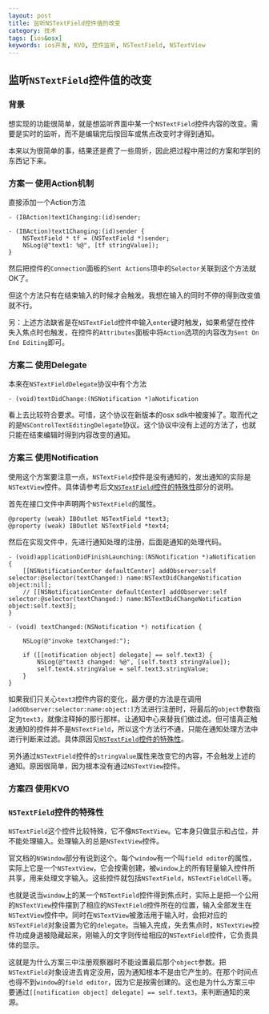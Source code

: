 ```yaml
---
layout: post
title: 监听NSTextField控件值的改变
category: 技术
tags: [ios&osx]
keywords: ios开发, KVO, 控件监听, NSTextField, NSTextView
---
```


## 监听`NSTextField`控件值的改变

### 背景

想实现的功能很简单，就是想监听界面中某一个`NSTextField`控件内容的改变。需要是实时的监听，而不是编辑完后按回车或焦点改变时才得到通知。

本来以为很简单的事，结果还是费了一些周折，因此把过程中用过的方案和学到的东西记下来。



### 方案一 使用Action机制

直接添加一个Action方法

```
- (IBAction)text1Changing:(id)sender;

- (IBAction)text1Changing:(id)sender {
    NSTextField * tf = (NSTextField *)sender;
    NSLog(@"text1: %@", [tf stringValue]);
}
```

然后把控件的`Connection`面板的`Sent Actions`项中的`Selector`关联到这个方法就OK了。

但这个方法只有在结束输入的时候才会触发。我想在输入的同时不停的得到改变值就不行。

另：上述方法缺省是在`NSTextField`控件中输入`enter`键时触发，如果希望在控件失入焦点时也触发，在控件的`Attributes`面板中将`Action`选项的内容改为`Sent On End Editing`即可。

### 方案二 使用Delegate

本来在`NSTextFieldDelegate`协议中有个方法

```
- (void)textDidChange:(NSNotification *)aNotification
```

看上去比较符合要求。可惜，这个协议在新版本的osx sdk中被废掉了。取而代之的是`NSControlTextEditingDelegate`协议。这个协议中没有上述的方法了，也就只能在结束编辑时得到内容改变的通知。

### 方案三 使用Notification

使用这个方案要注意一点，`NSTextField`控件是没有通知的，发出通知的实际是`NSTextView`控件。具体请参考后文[`NSTextField`控件的特殊性](#SPECIFICITY_TEXTFIELD)部分的说明。

首先在接口文件中声明两个`NSTextField`的属性。

``` 
@property (weak) IBOutlet NSTextField *text3;
@property (weak) IBOutlet NSTextField *text4;
```

然后在实现文件中，先进行通知处理的注册，后面是通知的处理代码。

```
- (void)applicationDidFinishLaunching:(NSNotification *)aNotification {
    [[NSNotificationCenter defaultCenter] addObserver:self selector:@selector(textChanged:) name:NSTextDidChangeNotification object:nil];
    // [[NSNotificationCenter defaultCenter] addObserver:self selector:@selector(textChanged:) name:NSTextDidChangeNotification object:self.text3];
}

- (void) textChanged:(NSNotification *) notification {

    NSLog(@"invoke textChanged:");

    if ([[notification object] delegate] == self.text3) {
        NSLog(@"text3 changed: %@", [self.text3 stringValue]);
        self.text4.stringValue = self.text3.stringValue;
    }
}
```

如果我们只关心`text3`控件内容的变化，最方便的方法是在调用`[addObserver:selector:name:object:]`方法进行注册时，将最后的`object`参数指定为`text3`，就像注释掉的那行那样。让通知中心来替我们做过滤。但可惜真正触发通知的控件并不是`NSTextField`，所以这个方法行不通，只能在通知处理方法中进行判断来过滤。具体原因见[`NSTextField`控件的特殊性](#SPECIFICITY_TEXTFIELD)。

另外通过`NSTextField`控件的`stringValue`属性来改变它的内容，不会触发上述的通知。原因很简单，因为根本没有通过`NSTextView`控件。

### 方案四 使用KVO



### <a name="SPECIFICITY_TEXTFIELD" id="SPECIFICITY_TEXTFIELD">`NSTextField`控件的特殊性</a>

`NSTextField`这个控件比较特殊，它不像`NSTextView`。它本身只做显示和占位，并不能处理输入。处理输入的总是`NSTextView`控件。

官文档的`NSWindow`部分有说到这个。每个`window`有一个叫`field editor`的属性，实际上它是一个`NSTextView`，它会按需创建，被`window`上的所有轻量输入控件所共享，用来处理文字输入。这些控件就包括`NSTextField`，`NSTextFieldCell`等。

也就是说当`window`上的某一个`NSTextField`控件得到焦点时，实际上是把一个公用的`NSTextView`控件摆到了相应的`NSTextField`控件所在的位置，输入全部发生在`NSTextView`控件中。同时在`NSTextView`被激活用于输入时，会把对应的`NSTextField`对象设置为它的`delegate`。当输入完成，失去焦点时，`NSTextView`控件功成身退被隐藏起来，刚输入的文字则传给相应的`NSTextField`控件，它负责具体的显示。

这就是为什么方案三中注册观察器时不能设置最后那个`object`参数。把`NSTextField`对象设进去肯定没用，因为通知根本不是由它产生的。在那个时间点也得不到`window`的`field editor`，因为它是按需创建的。这也是为什么方案三中要通过`[[notification object] delegate] == self.text3`，来判断通知的来源。



